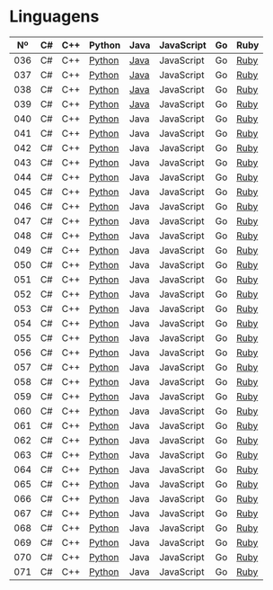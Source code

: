 # Linguagens

|  Nº | C# | C++ | Python                    | Java                    | JavaScript | Go | Ruby                  |
| --- | -- | --- | ------------------------- | ----------------------- | ---------- | -- | --------------------- |
| 036 | C# | C++ | [Python](./python/036.py) | [Java](./java/036.java) | JavaScript | Go | [Ruby](./ruby/036.rb) |
| 037 | C# | C++ | [Python](./python/037.py) | [Java](./java/037.java) | JavaScript | Go | [Ruby](./ruby/037.rb) |
| 038 | C# | C++ | [Python](./python/038.py) | [Java](./java/038.java) | JavaScript | Go | [Ruby](./ruby/038.rb) |
| 039 | C# | C++ | [Python](./python/039.py) | [Java](./java/039.java) | JavaScript | Go | [Ruby](./ruby/039.rb) |
| 040 | C# | C++ | [Python](./python/040.py) | Java | JavaScript | Go | [Ruby](./ruby/040.rb) |
| 041 | C# | C++ | [Python](./python/041.py) | Java | JavaScript | Go | [Ruby](./ruby/041.rb) |
| 042 | C# | C++ | [Python](./python/042.py) | Java | JavaScript | Go | [Ruby](./ruby/042.rb) |
| 043 | C# | C++ | [Python](./python/043.py) | Java | JavaScript | Go | [Ruby](./ruby/043.rb) |
| 044 | C# | C++ | [Python](./python/044.py) | Java | JavaScript | Go | [Ruby](./ruby/044.rb) |
| 045 | C# | C++ | [Python](./python/045.py) | Java | JavaScript | Go | [Ruby](./ruby/045.rb) |
| 046 | C# | C++ | [Python](./python/046.py) | Java | JavaScript | Go | [Ruby](./ruby/046.rb) |
| 047 | C# | C++ | [Python](./python/047.py) | Java | JavaScript | Go | [Ruby](./ruby/047.rb) |
| 048 | C# | C++ | [Python](./python/048.py) | Java | JavaScript | Go | [Ruby](./ruby/048.rb) |
| 049 | C# | C++ | [Python](./python/049.py) | Java | JavaScript | Go | [Ruby](./ruby/049.rb) |
| 050 | C# | C++ | [Python](./python/050.py) | Java | JavaScript | Go | [Ruby](./ruby/050.rb) |
| 051 | C# | C++ | [Python](./python/051.py) | Java | JavaScript | Go | [Ruby](./ruby/051.rb) |
| 052 | C# | C++ | [Python](./python/052.py) | Java | JavaScript | Go | [Ruby](./ruby/052.rb) |
| 053 | C# | C++ | [Python](./python/053.py) | Java | JavaScript | Go | [Ruby](./ruby/053.rb) |
| 054 | C# | C++ | [Python](./python/054.py) | Java | JavaScript | Go | [Ruby](./ruby/054.rb) |
| 055 | C# | C++ | [Python](./python/055.py) | Java | JavaScript | Go | [Ruby](./ruby/055.rb) |
| 056 | C# | C++ | [Python](./python/056.py) | Java | JavaScript | Go | [Ruby](./ruby/056.rb) |
| 057 | C# | C++ | [Python](./python/057.py) | Java | JavaScript | Go | [Ruby](./ruby/057.rb) |
| 058 | C# | C++ | [Python](./python/058.py) | Java | JavaScript | Go | [Ruby](./ruby/058.rb) |
| 059 | C# | C++ | [Python](./python/059.py) | Java | JavaScript | Go | [Ruby](./ruby/059.rb) |
| 060 | C# | C++ | [Python](./python/060.py) | Java | JavaScript | Go | [Ruby](./ruby/060.rb) |
| 061 | C# | C++ | [Python](./python/061.py) | Java | JavaScript | Go | [Ruby](./ruby/061.rb) |
| 062 | C# | C++ | [Python](./python/062.py) | Java | JavaScript | Go | [Ruby](./ruby/062.rb) |
| 063 | C# | C++ | [Python](./python/063.py) | Java | JavaScript | Go | [Ruby](./ruby/063.rb) |
| 064 | C# | C++ | [Python](./python/064.py) | Java | JavaScript | Go | [Ruby](./ruby/064.rb) |
| 065 | C# | C++ | [Python](./python/065.py) | Java | JavaScript | Go | [Ruby](./ruby/065.rb) |
| 066 | C# | C++ | [Python](./python/066.py) | Java | JavaScript | Go | [Ruby](./ruby/066.rb) |
| 067 | C# | C++ | [Python](./python/067.py) | Java | JavaScript | Go | [Ruby](./ruby/067.rb) |
| 068 | C# | C++ | [Python](./python/068.py) | Java | JavaScript | Go | [Ruby](./ruby/068.rb) |
| 069 | C# | C++ | [Python](./python/069.py) | Java | JavaScript | Go | [Ruby](./ruby/069.rb) |
| 070 | C# | C++ | [Python](./python/070.py) | Java | JavaScript | Go | [Ruby](./ruby/070.rb) |
| 071 | C# | C++ | [Python](./python/071.py) | Java | JavaScript | Go | [Ruby](./ruby/071.rb) |
